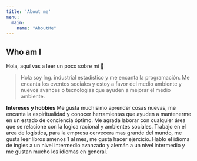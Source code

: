 ```yaml
---
title: 'About me'
menu:
  main:
    name: "AboutMe"
---
```


## Who am I

Hola, aquí vas a leer un poco sobre mi 🤩

> Hola soy Ing. industrial estadístico y me encanta la programación. 
> Me encanta los eventos sociales y estoy a favor del medio ambiente y nuevos avances o tecnologias que ayuden a mejorar el medio ambiente.


**Intereses y hobbies** 
Me gusta muchisimo aprender cosas nuevas, me encanta la espiritualidad y conocer herramientas que ayuden a mantenerme en un estado de conciencia óptimo. Me agrada laborar con cualquier área que se relacione con la logica racional y ambientes sociales. Trabajo en el area de logistica, para la empresa cervecera mas grande del mundo, me gusta leer libros amenos 1 al mes, me gusta hacer ejercicio. Hablo el idioma de ingles a un nivel intermedio avanzado y alemán a un nivel intermedio y me gustan mucho los idiomas en general.
